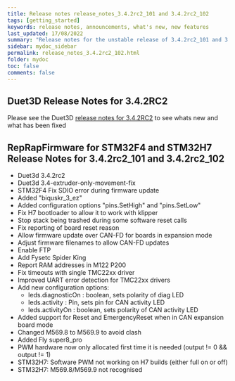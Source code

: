 ```yaml
---
title: Release notes release_notes_3.4.2rc2_101 and 3.4.2rc2_102
tags: [getting_started]
keywords: release notes, announcements, what's new, new features
last_updated: 17/08/2022
summary: "Release notes for the unstable release of 3.4.2rc2_101 and 3.4.2rc2_102"
sidebar: mydoc_sidebar
permalink: release_notes_3.4.2rc2_102.html
folder: mydoc
toc: false
comments: false
---
```


## Duet3D Release Notes for 3.4.2RC2

Please see the Duet3D [release notes for 3.4.2RC2](https://github.com/Duet3D/RepRapFirmware/wiki/Changelog-RRF-3.x-RC#reprapfirmware-342rc2) to see whats new and what has been fixed

## RepRapFirmware for STM32F4 and STM32H7 Release Notes for 3.4.2rc2_101 and 3.4.2rc2_102

* Duet3d 3.4.2rc2
* Duet3d 3.4-extruder-only-movement-fix
* STM32F4 Fix SDIO error during firmware update
* Added "biquskr_3_ez"
* Added configuration options "pins.SetHigh" and "pins.SetLow"
* Fix H7 bootloader to allow it to work with klipper
* Stop stack being trashed during some software reset calls
* Fix reporting of board reset reason
* Allow firmware update over CAN-FD for boards in expansion mode
* Adjust firmware filenames to allow CAN-FD updates
* Enable FTP
* Add Fysetc Spider King
* Report RAM addresses in M122 P200
* Fix timeouts with single TMC22xx driver
* Improved UART error detection for TMC22xx drivers
* Add new configuration options:
  * leds.diagnosticOn : boolean, sets polarity of diag LED
  * leds.activity : Pin, sets pin for CAN activity LED
  * leds.activityOn : boolean, sets polarity of CAN activity LED
* Added support for Reset and EmergencyReset when in CAN expansion board mode
* Changed M569.8 to M569.9 to avoid clash
* Added Fly super8_pro
* PWM hardware now only allocated first time it is needed (output != 0 && output != 1)
* STM32H7: Software PWM not working on H7 builds (either full on or off)
* STM32H7: M569.8/M569.9 not recognised